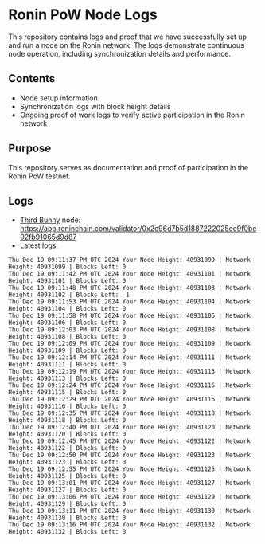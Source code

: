 # Ronin PoW Node Logs

This repository contains logs and proof that we have successfully set up and run a node on the Ronin network. The logs demonstrate continuous node operation, including synchronization details and performance.

## Contents

- Node setup information
- Synchronization logs with block height details
- Ongoing proof of work logs to verify active participation in the Ronin network

## Purpose

This repository serves as documentation and proof of participation in the Ronin PoW testnet.

## Logs

- [Third Bunny](https://thirdbunny.xyz/) node: https://app.roninchain.com/validator/0x2c96d7b5d1887222025ec9f0be92fb91065d9d87
- Latest logs:
```
Thu Dec 19 09:11:37 PM UTC 2024 Your Node Height: 40931099 | Network Height: 40931099 | Blocks Left: 0
Thu Dec 19 09:11:42 PM UTC 2024 Your Node Height: 40931101 | Network Height: 40931101 | Blocks Left: 0
Thu Dec 19 09:11:48 PM UTC 2024 Your Node Height: 40931103 | Network Height: 40931102 | Blocks Left: -1
Thu Dec 19 09:11:53 PM UTC 2024 Your Node Height: 40931104 | Network Height: 40931104 | Blocks Left: 0
Thu Dec 19 09:11:58 PM UTC 2024 Your Node Height: 40931106 | Network Height: 40931106 | Blocks Left: 0
Thu Dec 19 09:12:03 PM UTC 2024 Your Node Height: 40931108 | Network Height: 40931108 | Blocks Left: 0
Thu Dec 19 09:12:09 PM UTC 2024 Your Node Height: 40931109 | Network Height: 40931109 | Blocks Left: 0
Thu Dec 19 09:12:14 PM UTC 2024 Your Node Height: 40931111 | Network Height: 40931111 | Blocks Left: 0
Thu Dec 19 09:12:19 PM UTC 2024 Your Node Height: 40931113 | Network Height: 40931113 | Blocks Left: 0
Thu Dec 19 09:12:24 PM UTC 2024 Your Node Height: 40931115 | Network Height: 40931115 | Blocks Left: 0
Thu Dec 19 09:12:29 PM UTC 2024 Your Node Height: 40931116 | Network Height: 40931116 | Blocks Left: 0
Thu Dec 19 09:12:35 PM UTC 2024 Your Node Height: 40931118 | Network Height: 40931118 | Blocks Left: 0
Thu Dec 19 09:12:40 PM UTC 2024 Your Node Height: 40931120 | Network Height: 40931120 | Blocks Left: 0
Thu Dec 19 09:12:45 PM UTC 2024 Your Node Height: 40931122 | Network Height: 40931122 | Blocks Left: 0
Thu Dec 19 09:12:50 PM UTC 2024 Your Node Height: 40931123 | Network Height: 40931123 | Blocks Left: 0
Thu Dec 19 09:12:55 PM UTC 2024 Your Node Height: 40931125 | Network Height: 40931125 | Blocks Left: 0
Thu Dec 19 09:13:01 PM UTC 2024 Your Node Height: 40931127 | Network Height: 40931127 | Blocks Left: 0
Thu Dec 19 09:13:06 PM UTC 2024 Your Node Height: 40931129 | Network Height: 40931129 | Blocks Left: 0
Thu Dec 19 09:13:11 PM UTC 2024 Your Node Height: 40931130 | Network Height: 40931130 | Blocks Left: 0
Thu Dec 19 09:13:16 PM UTC 2024 Your Node Height: 40931132 | Network Height: 40931132 | Blocks Left: 0
```
